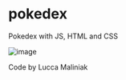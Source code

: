 # pokedex
Pokedex with JS, HTML and CSS

![image](https://github.com/lucca-maliniak/pokedex/assets/65911515/823f8441-4cbb-4bb9-be86-91fa622ffbc1)

Code by Lucca Maliniak
